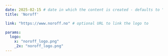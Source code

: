 ```yaml
---
date: 2025-02-15 # date in which the content is created - defaults to "today"
title: 'Noroff'

link: "https://www.noroff.no" # optional URL to link the logo to

params:
  logo:
    x: "noroff_logo.png"
    _2x: "noroff_logo.png"
---
```

